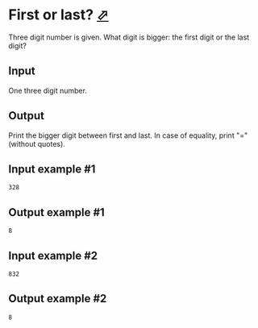 # First or last? [⬀](https://www.e-olymp.com/en/problems/903)
Three digit number is given. What digit is bigger: the first digit or the last digit?

## Input
One three digit number.

## Output
Print the bigger digit between first and last. In case of equality, print "=" (without quotes).

## Input example #1
```
328
```

## Output example #1
```
8
```

## Input example #2
```
832
```

## Output example #2
```
8
```

